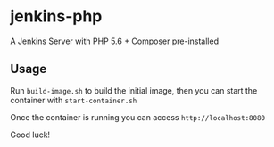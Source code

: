 # jenkins-php


A Jenkins Server with PHP 5.6 + Composer pre-installed


## Usage

Run `build-image.sh` to build the initial image, then you can start the container with `start-container.sh`

Once the container is running you can access `http://localhost:8080`

Good luck!
